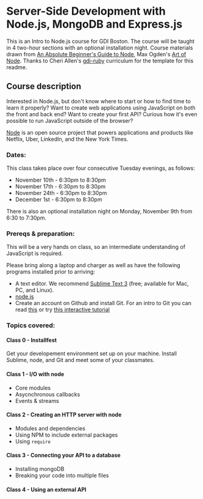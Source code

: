 # Server-Side Development with Node.js, MongoDB and Express.js

This is an Intro to Node.js course for GDI Boston. The course will be taught in 4 two-hour sections with an optional installation night. Course materials drawn from [An Absolute Beginner's Guide to Node](http://blog.modulus.io/absolute-beginners-guide-to-nodejs), Max Ogden's [Art of Node](https://github.com/maxogden/art-of-node). Thanks to Cheri Allen's [gdi-ruby](https://github.com/cherimarie/gdi-ruby) curriculum for the template for this readme.

## Course description

Interested in Node.js, but don't know where to start or how to find time to learn it properly? Want to create web applications using JavaScript on both the front and back end? Want to create your first API? Curious how it's even possible to run JavaScript outside of the browser?

[Node](https://github.com/nodejs/node) is an open source project that powers applications and products like Netflix, Uber, LinkedIn, and the New York Times.

### Dates:
This class takes place over four consecutive Tuesday evenings, as follows:
 - November 10th - 6:30pm to 8:30pm
 - November 17th - 6:30pm to 8:30pm
 - November 24th  - 6:30pm to 8:30pm
 - December 1st - 6:30pm to 8:30pm

There is also an optional installation night on Monday, November 9th from 6:30 to 7:30pm.

### Prereqs & preparation:

This will be a very hands on class, so an intermediate understanding of JavaScript is required. 

Please bring along a laptop and charger as well as have the following programs installed prior to arriving:
 - A text editor. We recommend [Sublime Text 3](https://www.sublimetext.com/3) (free; available for Mac, PC, and Linux).
 - [node.js](nodejs.org)
 - Create an account on Github and install Git. For an intro to Git you can read [this](https://rogerdudler.github.io/git-guide/) or try [this interactive tutorial](https://try.github.io/levels/1/challenges/1)


### Topics covered:

#### Class 0 - Installfest
 
 Get your developement environment set up on your machine. Install Sublime, node, and Git and meet some of your classmates.

#### Class 1 - I/O with node
  - Core modules
  - Asycnchronous callbacks
  - Events & streams
    
#### Class 2 - Creating an HTTP server with node
  - Modules and dependencies
  - Using NPM to include external packages
  - Using `require`

#### Class 3 - Connecting your API to a database
  - Installing mongoDB
  - Breaking your code into multiple files

#### Class 4 - Using an external API
